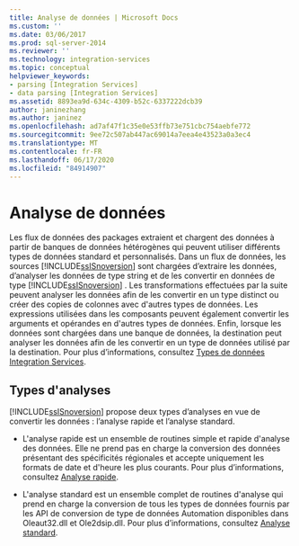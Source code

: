 ```yaml
---
title: Analyse de données | Microsoft Docs
ms.custom: ''
ms.date: 03/06/2017
ms.prod: sql-server-2014
ms.reviewer: ''
ms.technology: integration-services
ms.topic: conceptual
helpviewer_keywords:
- parsing [Integration Services]
- data parsing [Integration Services]
ms.assetid: 8893ea9d-634c-4309-b52c-6337222dcb39
author: janinezhang
ms.author: janinez
ms.openlocfilehash: ad7af47f1c35e0e53ffb73e751cbc754aebfe772
ms.sourcegitcommit: 9ee72c507ab447ac69014a7eea4e43523a0a3ec4
ms.translationtype: MT
ms.contentlocale: fr-FR
ms.lasthandoff: 06/17/2020
ms.locfileid: "84914907"
---
```

# <a name="parsing-data"></a>Analyse de données
  Les flux de données des packages extraient et chargent des données à partir de banques de données hétérogènes qui peuvent utiliser différents types de données standard et personnalisés. Dans un flux de données, les sources [!INCLUDE[ssISnoversion](../../includes/ssisnoversion-md.md)] sont chargées d’extraire les données, d’analyser les données de type string et de les convertir en données de type [!INCLUDE[ssISnoversion](../../includes/ssisnoversion-md.md)] . Les transformations effectuées par la suite peuvent analyser les données afin de les convertir en un type distinct ou créer des copies de colonnes avec d'autres types de données. Les expressions utilisées dans les composants peuvent également convertir les arguments et opérandes en d'autres types de données. Enfin, lorsque les données sont chargées dans une banque de données, la destination peut analyser les données afin de les convertir en un type de données utilisé par la destination. Pour plus d’informations, consultez [Types de données Integration Services](integration-services-data-types.md).  
  
## <a name="types-of-parsing"></a>Types d'analyses  
 [!INCLUDE[ssISnoversion](../../includes/ssisnoversion-md.md)] propose deux types d’analyses en vue de convertir les données : l’analyse rapide et l’analyse standard.  
  
-   L'analyse rapide est un ensemble de routines simple et rapide d'analyse des données. Elle ne prend pas en charge la conversion des données présentant des spécificités régionales et accepte uniquement les formats de date et d'heure les plus courants. Pour plus d’informations, consultez [Analyse rapide](../fast-parse.md).  
  
-   L'analyse standard est un ensemble complet de routines d'analyse qui prend en charge la conversion de tous les types de données fournis par les API de conversion de type de données Automation disponibles dans Oleaut32.dll et Ole2dsip.dll. Pour plus d’informations, consultez [Analyse standard](../standard-parse.md).  
  
  
